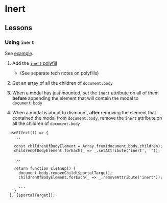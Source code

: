 # Inert

## Lessons

### Using `inert`

See [example](./../../code_examples/2019Q4/1014-Modal_React_Component/README.md).

1. Add the [`inert` polyfill](https://github.com/GoogleChrome/inert-polyfill)
   * (See separate tech notes on polyfills)
 
2. Get an array of all the children of `document.body`

3. When a modal has just mounted, set the `inert` attribute on all of them **before** appending the element that will contain the modal to `document.body`
4. When a modal is about to dismount, **after** removing the element that contained the modal from `document.body`, remove the `inert` attribute on all the children of `document.body`

```tsx
  useEffect(() => {
    ...

    const childrenOfBodyElement = Array.from(document.body.children);
    childrenOfBodyElement.forEach(_ => _.setAttribute('inert', ''));
    
    ...

    return function cleanup() {
      document.body.removeChild($portalTarget);
      childrenOfBodyElement.forEach(_ => _.removeAttribute('inert'));

      ...
    }
  }, [$portalTarget]);
```